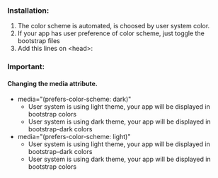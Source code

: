 ### Installation:
1. The color scheme is automated, is choosed by user system color.
2. If your app has user preference of color scheme, just toggle the bootstrap files
3. Add this lines on \<head\>:
		<link rel="stylesheet" href="/path/to/bootstrap.css">
		<link rel="stylesheet" href="/path/to/bootstrap.dark.css" media="(prefers-color-scheme: dark)">

### Important:
#### Changing the media attribute.
- media="(prefers-color-scheme: dark)"
	- User system is using light theme, your app will be displayed in bootstrap colors
	- User system is using dark theme, your app will be displayed in bootstrap-dark colors
- media="(prefers-color-scheme: light)"
	- User system is using light theme, your app will be displayed in bootstrap-dark colors
	- User system is using dark theme, your app will be displayed in bootstrap colors

<!-- 3. Changing the light/dark media attribute will work differently for each user, not necessarily will be dark/light. This depend of system color scheme of each user.
4. Use the media attribute to choose your color scheme.
5. *Everything* is going according to **plan**. -->